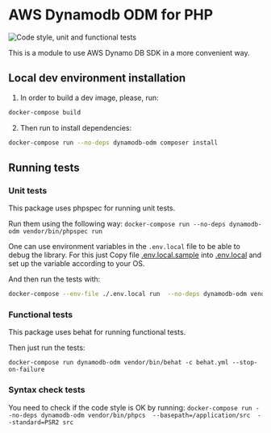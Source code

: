 # AWS Dynamodb ODM for PHP

![Code style, unit and functional tests](https://github.com/AutoProtect-Group/php-dynamodb-odm/actions/workflows/ci.yml/badge.svg?event=push)

This is a module to use AWS Dynamo DB SDK in a more convenient way.

## Local dev environment installation

1. In order to build a dev image, please, run: 
```bash
docker-compose build
```
2. Then run to install dependencies: 
```bash
docker-compose run --no-deps dynamodb-odm composer install
```

## Running tests

### Unit tests

This package uses phpspec for running unit tests.

Run them using the following way:
`docker-compose run --no-deps dynamodb-odm vendor/bin/phpspec run`

One can use environment variables in the `.env.local` file to be able to debug the library. For this just Copy file [.env.local.sample](.env.local.sample) into [.env.local](.env.local) and set up the variable according to your OS.

And then run the tests with:

```bash
docker-compose --env-file ./.env.local run  --no-deps dynamodb-odm vendor/bin/phpspec run
```

### Functional tests

This package uses behat for running functional tests.
 
Then just run the tests:
 
`docker-compose run dynamodb-odm vendor/bin/behat -c behat.yml --stop-on-failure`

### Syntax check tests

You need to check if the code style is OK by running:
`docker-compose run --no-deps dynamodb-odm vendor/bin/phpcs  --basepath=/application/src  --standard=PSR2 src`
